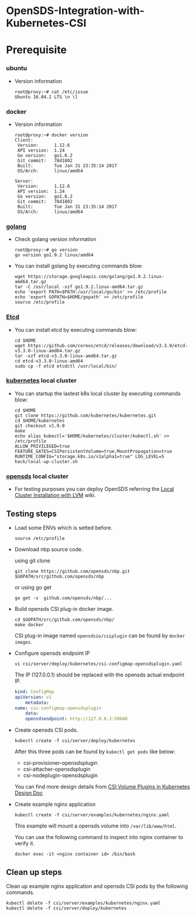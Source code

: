 # OpenSDS-Integration-with-Kubernetes-CSI

# Prerequisite ##

### ubuntu

* Version information

	```
	root@proxy:~# cat /etc/issue
	Ubuntu 16.04.2 LTS \n \l
	```

### docker

* Version information

	```
	root@proxy:~# docker version
	Client:
	 Version:      1.12.6
	 API version:  1.24
	 Go version:   go1.6.2
	 Git commit:   78d1802
	 Built:        Tue Jan 31 23:35:14 2017
	 OS/Arch:      linux/amd64
	
	Server:
	 Version:      1.12.6
	 API version:  1.24
	 Go version:   go1.6.2
	 Git commit:   78d1802
	 Built:        Tue Jan 31 23:35:14 2017
	 OS/Arch:      linux/amd64
	```

### [golang](https://redirector.gvt1.com/edgedl/go/go1.9.2.linux-amd64.tar.gz)

* Check golang version information

	```
	root@proxy:~# go version
	go version go1.9.2 linux/amd64
	```

* You can install golang by executing commands blow:

	```
	wget https://storage.googleapis.com/golang/go1.9.2.linux-amd64.tar.gz
	tar -C /usr/local -xzf go1.9.2.linux-amd64.tar.gz
	echo 'export PATH=$PATH:/usr/local/go/bin' >> /etc/profile
	echo 'export GOPATH=$HOME/gopath' >> /etc/profile
	source /etc/profile
	```

### [Etcd](https://github.com/coreos/etcd.git) 
* You can install etcd by executing commands blow:
	```
	cd $HOME
	wget https://github.com/coreos/etcd/releases/download/v3.3.0/etcd-v3.3.0-linux-amd64.tar.gz
	tar -xzf etcd-v3.3.0-linux-amd64.tar.gz
	cd etcd-v3.3.0-linux-amd64
	sudo cp -f etcd etcdctl /usr/local/bin/
	```

### [kubernetes](https://github.com/kubernetes/kubernetes) local cluster

* You can startup the lastest k8s local cluster by executing commands blow:

	```
	cd $HOME
	git clone https://github.com/kubernetes/kubernetes.git
	cd $HOME/kubernetes
	git checkout v1.9.0
	make
	echo alias kubectl='$HOME/kubernetes/cluster/kubectl.sh' >> /etc/profile
	ALLOW_PRIVILEGED=true FEATURE_GATES=CSIPersistentVolume=true,MountPropagation=true RUNTIME_CONFIG="storage.k8s.io/v1alpha1=true" LOG_LEVEL=5 hack/local-up-cluster.sh
	```

	
### [opensds](https://github.com/opensds/opensds) local cluster

* For testing purposes you can deploy OpenSDS referring the [Local Cluster Installation with LVM](https://github.com/opensds/opensds/wiki/Local-Cluster-Installation-with-LVM) wiki.

## Testing steps ##

* Load some ENVs which is setted before.

	```
	source /etc/profile
	```

* Download nbp source code.
	
	using git clone
	```
	git clone https://github.com/opensds/nbp.git  $GOPATH/src/github.com/opensds/nbp
	```
	or using go get
	```
	go get -v  github.com/opensds/nbp/...
	```  

* Build opensds CSI plug-in docker image.

	```
	cd $GOPATH/src/github.com/opensds/nbp/
	make docker
	```
	
	CSI plug-in image named ```opensdsio/csiplugin``` can be found by ```docker images```.

* Configure opensds endpoint IP

	```
	vi csi/server/deploy/kubernetes/csi-configmap-opensdsplugin.yaml
	```

	The IP (127.0.0.1) should be replaced with the opensds actual endpoint IP.
	```yaml
	kind: ConfigMap
	apiVersion: v1
	    metadata:
	name: csi-configmap-opensdsplugin
	    data:
	    opensdsendpoint: http://127.0.0.1:50040
	```

* Create opensds CSI pods.

	```
	kubectl create -f csi/server/deploy/kubernetes
	```

	After this three pods can be found by ```kubectl get pods``` like below:

	- csi-provisioner-opensdsplugin
	- csi-attacher-opensdsplugin
	- csi-nodeplugin-opensdsplugin

	You can find more design details from
    [CSI Volume Plugins in Kubernetes Design Doc](https://github.com/kubernetes/community/blob/master/contributors/design-proposals/storage/container-storage-interface.md)

* Create example nginx application

	```
	kubectl create -f csi/server/examples/kubernetes/nginx.yaml
	```

	This example will mount a opensds volume into ```/var/lib/www/html```.

	You can use the following command to inspect into nginx container to verify it.

	```
	docker exec -it <nginx container id> /bin/bash
	```

## Clean up steps ##

Clean up example nginx application and opensds CSI pods by the following commands.

```
kubectl delete -f csi/server/examples/kubernetes/nginx.yaml
kubectl delete -f csi/server/deploy/kubernetes
```
